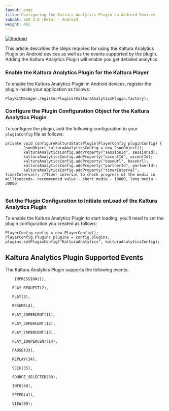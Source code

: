 ```yaml
---
layout: page
title: Configuring the Kaltura Analytics Plugin on Android Devices
subcat: SDK 3.0 (Beta) - Android
weight: 401
---
```


[![Android](https://img.shields.io/badge/Android-Supported-green.svg)](https://github.com/kaltura/player-sdk-native-ios)


This article describes the steps required for using the Kaltura Analytics Plugin on Android devices as well as the events supported by the plugin. Adding the Kaltura Analytics Plugin will enable you get detailed analytics. 

### Enable the Kaltura Analytics Plugin for the Kaltura Player  

To enable the Kaltura Analytics Plugin in Android devices, register the plugin inside your application as follows:

```
PlayKitManager.registerPlugins(KalturaAnalyticsPlugin.factory);
```

### Configure the Plugin Configuration Object for the Kaltura Analytics Plugin  

To configure the plugin, add the following configuration to your `pluginConfig` file as follows:

```
private void configureKalturaStatsPlugin(PlayerConfig pluginConfig) {
        JsonObject kalturaAnalyticsConfig = new JsonObject();
        kalturaAnalyticsConfig.addProperty("sessionId", sessionId);
        kalturaAnalyticsConfig.addProperty("uiconfId", uiconfId);
        kalturaAnalyticsConfig.addProperty("baseUrl", baseUrl);
        kalturaAnalyticsConfig.addProperty("partnerId", partnerId); 
        kalturaAnalyticsConfig.addProperty("timerInterval", timerInterval); //Timer interval to check progress of the media in milliseconds- recommended value - short media - 10000, long media - 30000
     

```

### Set the Plugin Configuration to Initiate onLoad of the Kaltura Analytics Plugin  

To enable the Kaltura Analytics Plugin to start loading, you'll need to set the plugin configuration you created as follows:

```
PlayerConfig config = new PlayerConfig();
PlayerConfig.Plugins plugins = config.plugins;
plugins.setPluginConfig("KalturaAnalytics", kalturaAnalyticsConfig); 
```

## Kaltura Analytics Plugin Supported Events  

The Kaltura Analytics Plugin supports the following events:

        
        IMPRESSION(1),

       PLAY_REQUEST(2),

       PLAY(3),
        
       RESUME(4),
        
       PLAY_25PERCENT(11),
        
       PLAY_50PERCENT(12),
        
       PLAY_75PERCENT(13),
        
       PLAY_100PERCENT(14),
        
       PAUSE(33),
        
       REPLAY(34),
       
       SEEK(35),
        
       SOURCE_SELECTED(39),
        
       INFO(40),
        
       SPEED(41),
        
       VIEW(99);
        
